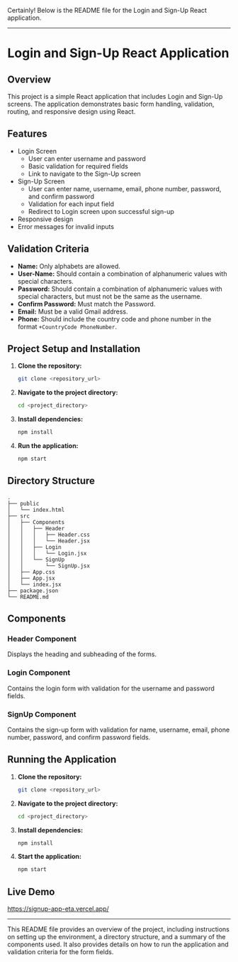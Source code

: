 Certainly! Below is the README file for the Login and Sign-Up React application.

---

# Login and Sign-Up React Application

## Overview

This project is a simple React application that includes Login and Sign-Up screens. The application demonstrates basic form handling, validation, routing, and responsive design using React.

## Features

- Login Screen
  - User can enter username and password
  - Basic validation for required fields
  - Link to navigate to the Sign-Up screen
- Sign-Up Screen
  - User can enter name, username, email, phone number, password, and confirm password
  - Validation for each input field
  - Redirect to Login screen upon successful sign-up
- Responsive design
- Error messages for invalid inputs

## Validation Criteria

- **Name:** Only alphabets are allowed.
- **User-Name:** Should contain a combination of alphanumeric values with special characters.
- **Password:** Should contain a combination of alphanumeric values with special characters, but must not be the same as the username.
- **Confirm Password:** Must match the Password.
- **Email:** Must be a valid Gmail address.
- **Phone:** Should include the country code and phone number in the format `+CountryCode PhoneNumber`.

## Project Setup and Installation

1. **Clone the repository:**
   ```bash
   git clone <repository_url>
   ```

2. **Navigate to the project directory:**
   ```bash
   cd <project_directory>
   ```

3. **Install dependencies:**
   ```bash
   npm install
   ```

4. **Run the application:**
   ```bash
   npm start
   ```

## Directory Structure

```
.
├── public
│   └── index.html
├── src
│   ├── Components
│   │   ├── Header
│   │   │   ├── Header.css
│   │   │   └── Header.jsx
│   │   ├── Login
│   │   │   └── Login.jsx
│   │   └── SignUp
│   │       └── SignUp.jsx
│   ├── App.css
│   ├── App.jsx
│   └── index.jsx
├── package.json
└── README.md
```

## Components

### Header Component
Displays the heading and subheading of the forms.

### Login Component
Contains the login form with validation for the username and password fields.

### SignUp Component
Contains the sign-up form with validation for name, username, email, phone number, password, and confirm password fields.

## Running the Application

1. **Clone the repository:**
   ```bash
   git clone <repository_url>
   ```

2. **Navigate to the project directory:**
   ```bash
   cd <project_directory>
   ```

3. **Install dependencies:**
   ```bash
   npm install
   ```

4. **Start the application:**
   ```bash
   npm start
   ```

## Live Demo

https://signup-app-eta.vercel.app/

---

This README file provides an overview of the project, including instructions on setting up the environment, a directory structure, and a summary of the components used. It also provides details on how to run the application and validation criteria for the form fields.